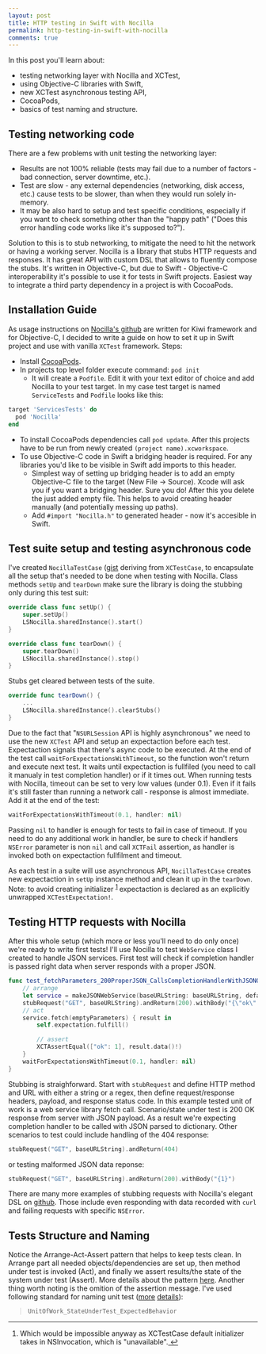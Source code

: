 ```yaml
---
layout: post
title: HTTP testing in Swift with Nocilla
permalink: http-testing-in-swift-with-nocilla
comments: true
---
```

In this post you'll learn about:

- testing networking layer with Nocilla and XCTest,
- using Objective-C libraries with Swift,
- new XCTest asynchronous testing API,
- CocoaPods,
- basics of test naming and structure.

<!--more-->

## Testing networking code
There are a few problems with unit testing the networking layer:

- Results are not 100% reliable (tests may fail due to a number of factors - bad connection, server downtime, etc.).
- Test are slow - any external dependencies (networking, disk access, etc.) cause tests to be slower, than when they would run solely in-memory.
- It may be also hard to setup and test specific conditions, especially if you want to check something other than the "happy path" ("Does this error handling code works like it's supposed to?").

Solution to this is to stub networking, to mitigate the need to hit the network or having a working server. Nocilla is a library that stubs HTTP requests and responses. It has great API with custom DSL that allows to fluently compose the stubs. It's written in Objective-C, but due to Swift - Objective-C interoperability it's possible to use it for tests in Swift projects. Easiest way to integrate a third party dependency in a project is with CocoaPods.

## Installation Guide
As usage instructions on [Nocilla's github](https://github.com/luisobo/Nocilla) are written for Kiwi framework and for Objective-C, I decided to write a guide on how to set it up in Swift project and use with vanilla `XCTest` framework.
Steps:

- Install [CocoaPods](http://cocoapods.org/).
- In projects top level folder execute command: `pod init`
  - It will create a `Podfile`. Edit it with your text editor of choice and add Nocilla to your test target. In my case test target is named `ServiceTests` and `Podfile` looks like this:

```ruby
target 'ServicesTests' do
  pod 'Nocilla'
end
```

- To install CocoaPods dependencies call `pod update`. After this projects have to be run from newly created `(project name).xcworkspace`.
- To use Objective-C code in Swift a bridging header is required. For any libraries you'd like to be visible in Swift add imports to this header.
  - Simplest way of setting up bridging header is to add an empty Objective-C file to the target (New File -> Source). Xcode will ask you if you want a bridging header. Sure you do! After this you delete the just added empty file. This helps to avoid creating header manually (and potentially messing up paths).
  - Add `#import "Nocilla.h"` to generated header - now it's accesible in Swift.

## Test suite setup and testing asynchronous code
I've created `NocillaTestCase` ([gist](https://gist.github.com/mr-v/fc4c07e0f6d55fe4daae) deriving from `XCTestCase`, to encapsulate all the setup that's needed to be done when testing with Nocilla. Class methods `setUp` and `tearDown` make sure the library is doing the stubbing only during this test suit:

```swift
override class func setUp() {
    super.setUp()
    LSNocilla.sharedInstance().start()
}

override class func tearDown() {
    super.tearDown()
    LSNocilla.sharedInstance().stop()
}
```

Stubs get cleared between tests of the suite.

```swift
override func tearDown() {
    ...
    LSNocilla.sharedInstance().clearStubs()
}
```

Due to the fact that "`NSURLSession` API is highly asynchronous" we need to use the new `XCTest` API and setup an expectaction before each test. Expectaction signals that there's async code to be executed. At the end of the test call `waitForExpectationsWithTimeout`, so the function won't return and execute next test. It waits until expectaction is fullfiled (you need to call it manualy in test completion handler) or if it times out. When running tests with Nocilla, timeout can be set to very low values (under 0.1). Even if it fails it's still faster than running a network call - response is almost immediate.
Add it at the end of the test:

```swift
waitForExpectationsWithTimeout(0.1, handler: nil)
```

Passing `nil` to handler is enough for tests to fail in case of timeout. If you need to do any additional work in handler, be sure to check if handlers `NSError` parameter is non `nil` and call `XCTFail` assertion, as handler is invoked both on expectaction fullfilment and timeout.

As each test in a suite will use asynchronous API, `NocillaTestCase` creates new expectaction in `setUp` instance method and clean it up in the `tearDown`. Note: to avoid creating initializer <sup id="fnref:1">
        <a href="#fn:1" rel="footnote">1</a>
    </sup> expectaction is declared as an explicitly unwrapped `XCTestExpectation!`.

## Testing HTTP requests with Nocilla
After this whole setup (which more or less you'll need to do only once) we're ready to write first tests! 
I'll use Nocilla to test `WebService` class I created to handle JSON services. First test will check if completion handler is passed right data when server responds with a proper JSON.

```swift
func test_fetchParameters_200ProperJSON_CallsCompletionHandlerWithJSONObject() {
    // arrange
    let service = makeJSONWebService(baseURLString: baseURLString, defaultParameters: emptyParameters)
    stubRequest("GET", baseURLString).andReturn(200).withBody("{\"ok\":1}")
    // act
    service.fetch(emptyParameters) { result in
        self.expectation.fulfill()

        // assert
        XCTAssertEqual(["ok": 1], result.data()!)
    }
    waitForExpectationsWithTimeout(0.1, handler: nil)
}
```

Stubbing is straighforward. Start with `stubRequest` and define HTTP method and URL with either a string or a regex, then define request/response headers, payload, and response status code. In this example tested unit of work is a web service library fetch call. Scenario/state under test is 200 OK response from server with JSON payload. As a result we're expecting completion handler to be called with JSON parsed to dictionary. Other scenarios to test could include handling of the 404 response:

```swift
stubRequest("GET", baseURLString).andReturn(404)
```

or testing malformed JSON data reponse:

```swift
stubRequest("GET", baseURLString).andReturn(200).withBody("{1}")
```

There are many more examples of stubbing requests with Nocilla's elegant DSL on [github](https://github.com/luisobo/Nocilla#stubbing-requests). Those include even responding with data recorded with `curl` and failing requests with specific `NSError`.

## Tests Structure and Naming
Notice the Arrange-Act-Assert pattern that helps to keep tests clean. In Arrange part all needed objects/dependencies are set up, then method under test is invoked (Act), and finally we assert results/the state of the system under test (Assert). More details about the pattern [here](http://www.arrangeactassert.com/why-and-what-is-arrange-act-assert/). Another thing worth noting is the omition of the assertion message. I've used following standard for naming unit test ([more](http://osherove.com/blog/2005/4/3/naming-standards-for-unit-tests.html) [details](http://osherove.com/blog/2012/5/15/test-naming-conventions-with-unit-of-work.html)):
> `UnitOfWork_StateUnderTest_ExpectedBehavior`


***

<div class="footnotes"><ol>
    <li class="footnote" id="fn:1">
        <p>Which would be impossible anyway as XCTestCase default initializer takes in NSInvocation, which is "unavailable".<a href="#fnref:1" title="return to article"> ↩</a><p>
    </li>
</ol></div>

